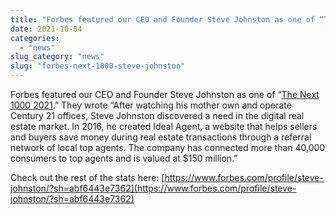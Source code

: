 ```yaml
---
title: "Forbes featured our CEO and Founder Steve Johnston as one of “The Next 1000 2021.”"
date: 2021-10-04
categories: 
  - "news"
slug_category: "news"
slug: "forbes-next-1000-steve-johnston"
---
```


Forbes featured our CEO and Founder Steve Johnston as one of “[The Next 1000 2021](https://www.forbes.com/profile/steve-johnston/?sh=abf6443e7362).” They wrote “After watching his mother own and operate Century 21 offices, Steve Johnston discovered a need in the digital real estate market. In 2016, he created Ideal Agent, a website that helps sellers and buyers save money during real estate transactions through a referral network of local top agents. The company has connected more than 40,000 consumers to top agents and is valued at $150 million.”  
  
Check out the rest of the stats here: [https://www.forbes.com/profile/steve-johnston/?sh=abf6443e7362](https://www.forbes.com/profile/steve-johnston/?sh=abf6443e7362)
